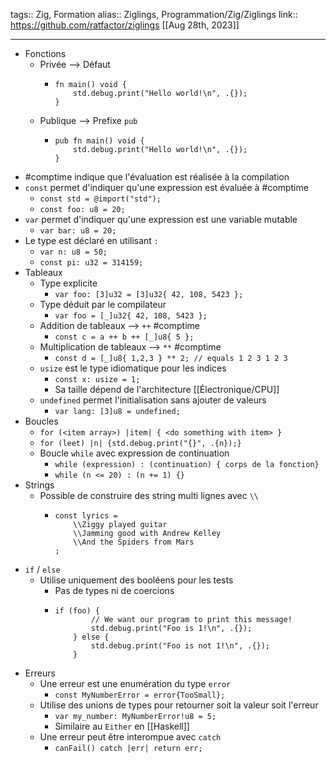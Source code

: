 tags:: Zig, Formation
alias:: Ziglings, Programmation/Zig/Ziglings
link:: https://github.com/ratfactor/ziglings
[[Aug 28th, 2023]]
***

- Fonctions
	- Privée --> Défaut
		- ```zig
		  fn main() void {
		      std.debug.print("Hello world!\n", .{});
		  }
		  ```
	- Publique --> Prefixe `pub`
		- ```zig
		  pub fn main() void {
		      std.debug.print("Hello world!\n", .{});
		  }
		  ```
- #comptime indique que l'évaluation est réalisée à la compilation
- `const` permet d'indiquer qu'une expression est évaluée à #comptime
	- `const std = @import("std");`
	- `const foo: u8 = 20;`
- `var` permet d'indiquer qu'une expression est une variable mutable
	- `var bar: u8 = 20;`
- Le type est déclaré en utilisant `:`
	- `var n: u8 = 50;`
	- `const pi: u32 = 314159;`
- Tableaux
	- Type explicite
		- `var foo: [3]u32 = [3]u32{ 42, 108, 5423 };`
	- Type déduit par le compilateur
		- `var foo = [_]u32{ 42, 108, 5423 };`
	- Addition de tableaux --> `++` #comptime
		- `const c = a ++ b ++ [_]u8{ 5 };`
	- Multiplication de tableaux --> `**` #comptime
		- `const d = [_]u8{ 1,2,3 } ** 2; // equals 1 2 3 1 2 3`
	- `usize` est le type idiomatique pour les indices
		- `const x: usize = 1;`
		- Sa taille dépend de l'architecture [[Électronique/CPU]]
	- `undefined` permet l'initialisation sans ajouter de valeurs
		- `var lang: [3]u8 = undefined;`
- Boucles
	- `for (<item array>) |item| { <do something with item> }`
	- `for (leet) |n| {std.debug.print("{}", .{n});}`
	- Boucle `while` avec expression de continuation
		- `while (expression) : (continuation) { corps de la fonction}`
		- `while (n <= 20) : (n += 1) {}`
- Strings
	- Possible de construire des string multi lignes avec `\\`
		- ```zig
		  const lyrics =
		      \\Ziggy played guitar
		      \\Jamming good with Andrew Kelley	
		      \\And the Spiders from Mars
		  ;
		  ```
- `if` / `else`
	- Utilise uniquement des booléens pour les tests
		- Pas de types ni de coercions
		- ```zig
		  if (foo) {
		          // We want our program to print this message!
		          std.debug.print("Foo is 1!\n", .{});
		      } else {
		          std.debug.print("Foo is not 1!\n", .{});
		      }
		  ```
- Erreurs
	- Une erreur est une enumération du type `error`
		- `const MyNumberError = error{TooSmall};`
	- Utilise des unions de types pour retourner soit la valeur soit l'erreur
		- `var my_number: MyNumberError!u8 = 5;`
		- Similaire au `Either` en [[Haskell]]
	- Une erreur peut être interompue avec `catch`
		- `canFail() catch |err| return err;`
